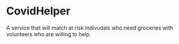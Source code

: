 # CovidHelper
A service that will match at risk indivudals who need groceries with volunteers who are willing to help. 
